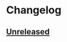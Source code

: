 # Changelog

<!-- ## [Unreleased](https://github.com/enthought/seismic-labeling/tree/HEAD) -->

<!-- [Full Changelog](https://github.com/enthought/seismic-labeling/compare/<LATESTVERSION>...HEAD) -->

<!-- ### Release notes: -->

<!-- **Added:** -->

<!-- **Changed:** -->

<!-- **Deprecated:** -->

<!-- **Removed:** -->

<!-- **Fixed:** -->

<!-- **Security:** -->

<!-- **Internal:** -->

## [Unreleased](https://github.com/enthought/seismic-labeling/tree/HEAD)
